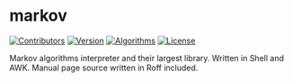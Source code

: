 # markov
[![Contributors](https://img.shields.io/badge/Contributors-@faraui-lightgreen.svg)](https://github.com/faraui/markov/graphs/contributors)
[![Version](https://img.shields.io/badge/Version-1.0.0-beige.svg)](https://github.com/faraui/markov/releases/latest)
[![Algorithms](https://img.shields.io/badge/Algorithms-17-pink.svg)](https://github.com/faraui/markov/tree/main/algorithms)
[![License](https://img.shields.io/badge/License-ISC-lightblue.svg)](https://raw.githubusercontent.com/faraui/markov/main/LICENSE.txt)

Markov algorithms interpreter and their largest library. Written in Shell and AWK. Manual page source written in Roff included.
